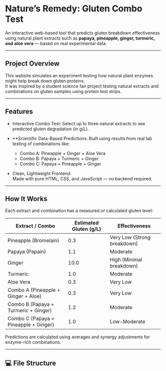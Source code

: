 #  Nature’s Remedy: Gluten Combo Test

An interactive web-based tool that predicts gluten breakdown effectiveness using natural plant extracts such as **papaya, pineapple, ginger, turmeric, and aloe vera** — based on real experimental data.

---

##  Project Overview

This website simulates an experiment testing how natural plant enzymes might help break down gluten proteins.  
It was inspired by a student science fair project testing natural extracts and combinations on gluten samples using protein test strips.

---

##  Features

- Interactive Combo Test: 
  Select up to three natural extracts to see predicted gluten degradation (in g/L).
  
- **Scientific Data-Based Predictions: 
  Built using results from real lab testing of combinations like:  
  - Combo A: Pineapple + Ginger + Aloe Vera  
  - Combo B: Papaya + Turmeric + Ginger  
  - Combo C: Papaya + Pineapple + Ginger

- Clean, Lightweight Frontend:  
  Made with pure HTML, CSS, and JavaScript — no backend required.

---

## How It Works

Each extract and combination has a measured or calculated gluten level:

| Extract / Combo | Estimated Gluten (g/L) | Effectiveness |
|------------------|-----------------------|----------------|
| Pineapple (Bromelain) | 0.3 | Very Low (Strong breakdown) |
| Papaya (Papain) | 1.1 | Moderate |
| Ginger | 10.0 | High (Minimal breakdown) |
| Turmeric | 1.0 | Moderate |
| Aloe Vera | 0.3 | Very Low |
| Combo A (Pineapple + Ginger + Aloe) | 0.3 | Very Low |
| Combo B (Papaya + Turmeric + Ginger) | 1.2 | Moderate |
| Combo C (Papaya + Pineapple + Ginger) | 1.0 | Low-Moderate |

Predictions are calculated using averages and synergy adjustments for enzyme-rich combinations.

---

## 💻 File Structure

